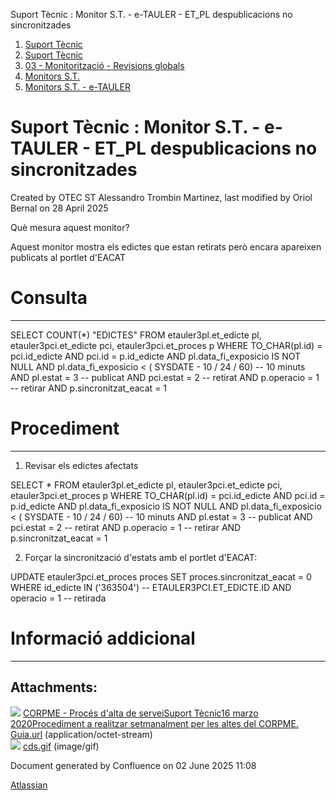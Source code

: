 Suport Tècnic : Monitor S.T. - e-TAULER - ET\_PL despublicacions no sincronitzades  

1.  [Suport Tècnic](index.html)
2.  [Suport Tècnic](13893782.html)
3.  [03 - Monitorització - Revisions globals](26313327.html)
4.  [Monitors S.T.](Monitors-S.T._41522177.html)
5.  [Monitors S.T. - e-TAULER](Monitors-S.T.---e-TAULER_127598666.html)

Suport Tècnic : Monitor S.T. - e-TAULER - ET\_PL despublicacions no sincronitzades
==================================================================================

Created by OTEC ST Alessandro Trombin Martinez, last modified by Oriol Bernal on 28 April 2025

  

Què mesura aquest monitor?

Aquest monitor mostra els edictes que estan retirats però encara apareixen publicats al portlet d'EACAT

**Consulta**
============

* * *

SELECT COUNT(\*) "EDICTES"
FROM etauler3pl.et\_edicte pl,
     etauler3pci.et\_edicte pci,
     etauler3pci.et\_proces p
WHERE TO\_CHAR(pl.id) = pci.id\_edicte
  AND pci.id = p.id\_edicte
  AND pl.data\_fi\_exposicio IS NOT NULL
  AND pl.data\_fi\_exposicio  < ( SYSDATE - 10 / 24 / 60) -- 10 minuts
  AND pl.estat = 3 -- publicat
  AND pci.estat = 2 -- retirat
  AND p.operacio = 1 -- retirar
  AND p.sincronitzat\_eacat = 1

**Procediment**
===============

* * *

1) Revisar els edictes afectats

SELECT \*
FROM etauler3pl.et\_edicte pl,
     etauler3pci.et\_edicte pci,
     etauler3pci.et\_proces p
WHERE TO\_CHAR(pl.id) = pci.id\_edicte
  AND pci.id = p.id\_edicte
  AND pl.data\_fi\_exposicio IS NOT NULL
  AND pl.data\_fi\_exposicio  < ( SYSDATE - 10 / 24 / 60) -- 10 minuts
  AND pl.estat = 3 -- publicat
  AND pci.estat = 2 -- retirat
  AND p.operacio = 1 -- retirar
  AND p.sincronitzat\_eacat = 1

2) Forçar la sincronització d'estats amb el portlet d'EACAT:

UPDATE etauler3pci.et\_proces proces
SET proces.sincronitzat\_eacat = 0
WHERE id\_edicte IN ('363504') -- ETAULER3PCI.ET\_EDICTE.ID
AND operacio = 1 -- retirada

**Informació addicional**
=========================

* * *

Attachments:
------------

![](images/icons/bullet_blue.gif) [CORPME - Procés d'alta de serveiSuport Tècnic16 marzo 2020Procediment a realitzar setmanalment per les altes del CORPME. Guia.url](attachments/64979271/64979272.url) (application/octet-stream)  
![](images/icons/bullet_blue.gif) [cds.gif](attachments/64979271/64979273.gif) (image/gif)  

Document generated by Confluence on 02 June 2025 11:08

[Atlassian](http://www.atlassian.com/)